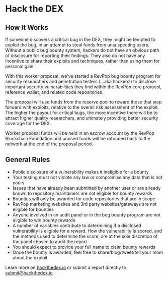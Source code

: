 # Hack the DEX

## How It Works
If someone discovers a critical bug in the DEX, they might be tempted to exploit the bug, in an attempt to steal funds from unsuspecting users. Without a public bug bounty system, hackers do not have an obvious path of disclosure for reporting their findings. They also do not have any incentive to share their exploits and techniques, rather than using them for personal gain.

With this worker proposal, we've started a RevPop bug bounty program for security researchers and penetration testers (...aka hackers!) to disclose important security vulnerabilities they find within the RevPop core protocol, reference wallet, and related code repositories.

The proposal will use funds from the reserve pool to reward those that step forward with exploits, relative to the overall risk assessment of the exploit. The higher the payout for critical bugs, the more incentive there will be to attract higher quality researchers, and ultimately providing better security coverage for the DEX.

Worker proposal funds will be held in an escrow account by the RevPop Blockchain Foundation and unused funds will be refunded back to the network at the end of the proposal period.

## General Rules
* Public disclosure of a vulnerability makes it ineligible for a bounty
* Your testing must not violate any law or compromise any data that is not yours
* Issues that have already been submitted by another user or are already known to repository maintainers are not eligible for bounty rewards
* Bounties will only be awarded for code repositories that are in scope
* RevPop marketing websites and 3rd party websites/gateways are not eligible for bounties
* Anyone involved in an audit panel or in the bug bounty program are not eligible to win bounty rewards
* A number of variables contribute to determining if a disclosed vulnerability is eligible for a reward. How the vulnerability is scored, and the methods used to determine the score, are at the sole discretion of the panel chosen to audit the report
* You should expect to provide your full name to claim bounty rewards
* Once the bounty is awarded, feel free to share/blog/tweet/tell your mom about the exploit

Learn more on [hackthedex.io](https://hackthedex.io) or submit a report directly to submit@hackthedex.io